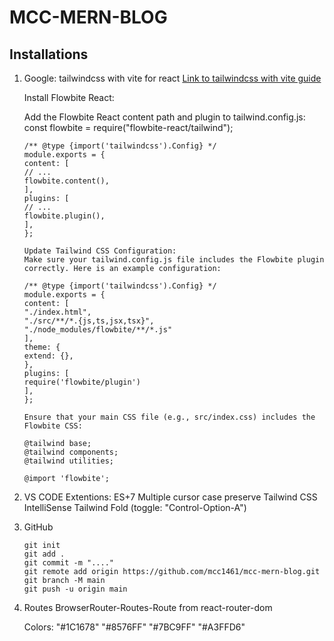 # MCC-MERN-BLOG

## Installations

1. Google: tailwindcss with vite for react
[Link to tailwindcss with vite guide](https://tailwindcss.com/docs/guides/vite)

    <!-- $ npm install -D tailwindcss postcss autoprefixer -->
    <!-- $ npx tailwindcss init -p -->

    Install Flowbite React:
    <!--$ npm install flowbite-react -->
    <!--* Flowbite React is an open-source UI component library built on top of Tailwind CSS with React components and based on the Flowbite Design System. -->

    Add the Flowbite React content path and plugin to tailwind.config.js:
    const flowbite = require("flowbite-react/tailwind");

    ```Code Blog
    /** @type {import('tailwindcss').Config} */
    module.exports = {
    content: [
    // ...
    flowbite.content(),
    ],
    plugins: [
    // ...
    flowbite.plugin(),
    ],
    };

    Update Tailwind CSS Configuration:
    Make sure your tailwind.config.js file includes the Flowbite plugin correctly. Here is an example configuration:
    
    /** @type {import('tailwindcss').Config} */
    module.exports = {
    content: [
    "./index.html",
    "./src/**/*.{js,ts,jsx,tsx}",
    "./node_modules/flowbite/**/*.js"
    ],
    theme: {
    extend: {},
    },
    plugins: [
    require('flowbite/plugin')
    ],
    };
    
    Ensure that your main CSS file (e.g., src/index.css) includes the Flowbite CSS:
    
    @tailwind base;
    @tailwind components;
    @tailwind utilities;

    @import 'flowbite';
    ```

    <!--$ npm install tailwind-scrollbar -->
    <!--$ npm i react-router-dom -->
    <!--$ npm install react-redux -->
    <!--$ npm install @reduxjs/toolkit -->
    <!--$ npm i firebase -->
    <!--$ npm i mongoose -->
    <!--$ npm install react-circular-progressbar -->

2. VS CODE Extentions:
    ES+7
    Multiple cursor case preserve
    Tailwind CSS IntelliSense
    Tailwind Fold (toggle: "Control-Option-A")

3. GitHub

    ```Linux
    git init
    git add .
    git commit -m "...."
    git remote add origin https://github.com/mcc1461/mcc-mern-blog.git
    git branch -M main
    git push -u origin main
    ```

4. Routes
    BrowserRouter-Routes-Route from react-router-dom

    Colors:
    "#1C1678"
    "#8576FF"
    "#7BC9FF"
    "#A3FFD6"
